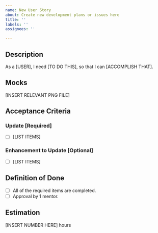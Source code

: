 ```yaml
---
name: New User Story
about: Create new development plans or issues here
title: ''
labels: ''
assignees: ''

---
```


## Description
As a [USER],
I need [TO DO THIS],
so that I can [ACCOMPLISH THAT].

## Mocks
[INSERT RELEVANT PNG FILE]

## Acceptance Criteria
### Update [Required]
- [ ] [LIST ITEMS]
### Enhancement to Update [Optional]
- [ ] [LIST ITEMS]

## Definition of Done
- [ ] All of the required items are completed.
- [ ] Approval by 1 mentor.

## Estimation
[INSERT NUMBER HERE] hours
